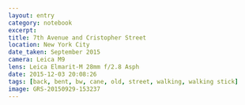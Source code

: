 ```yaml
--- 
layout: entry
category: notebook
excerpt:
title: 7th Avenue and Cristopher Street
location: New York City
date_taken: September 2015
camera: Leica M9
lens: Leica Elmarit-M 28mm f/2.8 Asph
date: 2015-12-03 20:08:26
tags: [back, bent, bw, cane, old, street, walking, walking stick]
image: GRS-20150929-153237
---
```

